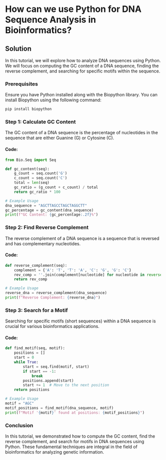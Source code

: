 # How can we use Python for DNA Sequence Analysis in Bioinformatics?

## Solution

In this tutorial, we will explore how to analyze DNA sequences using Python. We will focus on computing the GC content of a DNA sequence, finding the reverse complement, and searching for specific motifs within the sequence.

### Prerequisites

Ensure you have Python installed along with the Biopython library. You can install Biopython using the following command:

```bash
pip install biopython
```

### Step 1: Calculate GC Content

The GC content of a DNA sequence is the percentage of nucleotides in the sequence that are either Guanine (G) or Cytosine (C).

#### Code:

```python
from Bio.Seq import Seq

def gc_content(seq):
    g_count = seq.count('G')
    c_count = seq.count('C')
    total = len(seq)
    gc_ratio = (g_count + c_count) / total
    return gc_ratio * 100

# Example Usage
dna_sequence = "AGCTTAGCCTAGCTAGGCTT"
gc_percentage = gc_content(dna_sequence)
print(f"GC Content: {gc_percentage:.2f}%")
```

### Step 2: Find Reverse Complement

The reverse complement of a DNA sequence is a sequence that is reversed and has complementary nucleotides.

#### Code:

```python
def reverse_complement(seq):
    complement = {'A': 'T', 'T': 'A', 'C': 'G', 'G': 'C'}
    rev_comp = ''.join(complement[nucleotide] for nucleotide in reversed(seq))
    return rev_comp

# Example Usage
reverse_dna = reverse_complement(dna_sequence)
print(f"Reverse Complement: {reverse_dna}")
```

### Step 3: Search for a Motif

Searching for specific motifs (short sequences) within a DNA sequence is crucial for various bioinformatics applications.

#### Code:

```python
def find_motif(seq, motif):
    positions = []
    start = 0
    while True:
        start = seq.find(motif, start)
        if start == -1: 
            break
        positions.append(start)
        start += 1  # Move to the next position
    return positions

# Example Usage
motif = "AGC"
motif_positions = find_motif(dna_sequence, motif)
print(f"Motif '{motif}' found at positions: {motif_positions}")
```

### Conclusion

In this tutorial, we demonstrated how to compute the GC content, find the reverse complement, and search for motifs in DNA sequences using Python. These fundamental techniques are integral in the field of bioinformatics for analyzing genetic information.